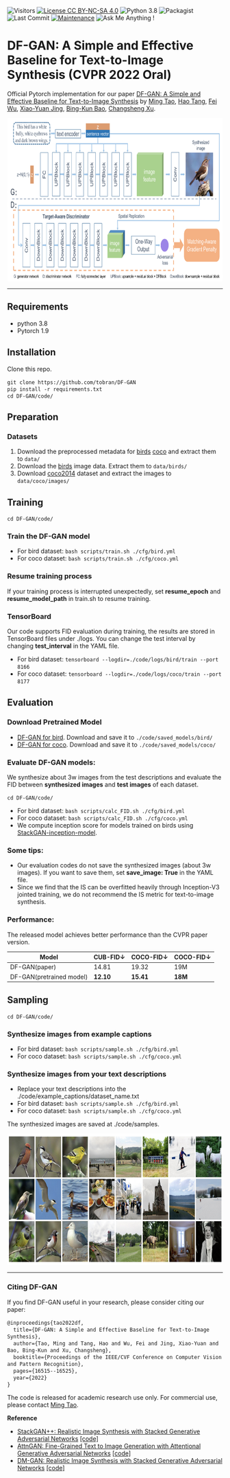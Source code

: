 ![Visitors](https://visitor-badge.glitch.me/badge?page_id=tobran/DF-GAN) 
[![License CC BY-NC-SA 4.0](https://img.shields.io/badge/license-CC4.0-blue.svg)](https://github.com/tobran/DF-GAN/blob/master/LICENSE.md)
![Python 3.8](https://img.shields.io/badge/python-3.8-green.svg)
![Packagist](https://img.shields.io/badge/Pytorch-1.9.0-red.svg)
![Last Commit](https://img.shields.io/github/last-commit/tobran/DF-GAN)
[![Maintenance](https://img.shields.io/badge/Maintained%3F-yes-blue.svg)]((https://github.com/tobran/DF-GAN/graphs/commit-activity))
![Ask Me Anything !](https://img.shields.io/badge/Ask%20me-anything-1abc9c.svg)
# DF-GAN: A Simple and Effective Baseline for Text-to-Image Synthesis (CVPR 2022 Oral)

Official Pytorch implementation for our paper [DF-GAN: A Simple and Effective Baseline for Text-to-Image Synthesis](https://arxiv.org/abs/2008.05865) by [Ming Tao](https://scholar.google.com/citations?user=5GlOlNUAAAAJ=en), [Hao Tang](https://scholar.google.com/citations?user=9zJkeEMAAAAJ&hl=en), [Fei Wu](https://scholar.google.com/citations?user=tgeCjhEAAAAJ&hl=en), [Xiao-Yuan Jing](https://scholar.google.com/citations?hl=en&user=2IInQAgAAAAJ), [Bing-Kun Bao](https://scholar.google.com/citations?user=lDppvmoAAAAJ&hl=en), [Changsheng Xu](https://scholar.google.com/citations?user=hI9NRDkAAAAJ). 

<img src="framework.png" width="804px" height="380px"/>



---
## Requirements
- python 3.8
- Pytorch 1.9
## Installation

Clone this repo.
```
git clone https://github.com/tobran/DF-GAN
pip install -r requirements.txt
cd DF-GAN/code/
```

## Preparation
### Datasets
1. Download the preprocessed metadata for [birds](https://drive.google.com/file/d/1I6ybkR7L64K8hZOraEZDuHh0cCJw5OUj/view?usp=sharing) [coco](https://drive.google.com/file/d/15Fw-gErCEArOFykW3YTnLKpRcPgI_3AB/view?usp=sharing) and extract them to `data/`
2. Download the [birds](http://www.vision.caltech.edu/visipedia/CUB-200-2011.html) image data. Extract them to `data/birds/`
3. Download [coco2014](http://cocodataset.org/#download) dataset and extract the images to `data/coco/images/`


## Training
  ```
  cd DF-GAN/code/
  ```
### Train the DF-GAN model
  - For bird dataset: `bash scripts/train.sh ./cfg/bird.yml`
  - For coco dataset: `bash scripts/train.sh ./cfg/coco.yml`
### Resume training process
If your training process is interrupted unexpectedly, set **resume_epoch** and **resume_model_path** in train.sh to resume training.

### TensorBoard
Our code supports FID evaluation during training, the results are stored in TensorBoard files under ./logs. You can change the test interval by changing **test_interval** in the YAML file.
  - For bird dataset: `tensorboard --logdir=./code/logs/bird/train --port 8166`
  - For coco dataset: `tensorboard --logdir=./code/logs/coco/train --port 8177`

## Evaluation

### Download Pretrained Model
- [DF-GAN for bird](https://drive.google.com/file/d/1rzfcCvGwU8vLCrn5reWxmrAMms6WQGA6/view?usp=sharing). Download and save it to `./code/saved_models/bird/`
- [DF-GAN for coco](https://drive.google.com/file/d/1e_AwWxbClxipEnasfz_QrhmLlv2-Vpyq/view?usp=sharing). Download and save it to `./code/saved_models/coco/`

### Evaluate DF-GAN models:
We synthesize about 3w images from the test descriptions and evaluate the FID between **synthesized images** and **test images** of each dataset.
  ```
  cd DF-GAN/code/
  ```
- For bird dataset: `bash scripts/calc_FID.sh ./cfg/bird.yml`
- For coco dataset: `bash scripts/calc_FID.sh ./cfg/coco.yml`
- We compute inception score for models trained on birds using [StackGAN-inception-model](https://github.com/hanzhanggit/StackGAN-inception-model). 

### Some tips:
- Our evaluation codes do not save the synthesized images (about 3w images). If you want to save them, set **save_image: True** in the YAML file.
- Since we find that the IS can be overfitted heavily through Inception-V3 jointed training, we do not recommend the IS metric for text-to-image synthesis.

### Performance:
The released model achieves better performance than the CVPR paper version.


| Model | CUB-FID↓ | COCO-FID↓ |COCO-FID↓ |
| --- | --- | --- | --- |
| DF-GAN(paper) | 14.81 | 19.32 | 19M |
| DF-GAN(pretrained model) | **12.10** | **15.41** | **18M** |



## Sampling
  ```
  cd DF-GAN/code/
  ```
### Synthesize images from example captions
  - For bird dataset: `bash scripts/sample.sh ./cfg/bird.yml`
  - For coco dataset: `bash scripts/sample.sh ./cfg/coco.yml`
  
### Synthesize images from your text descriptions
  - Replace your text descriptions into the ./code/example_captions/dataset_name.txt
  - For bird dataset: `bash scripts/sample.sh ./cfg/bird.yml`
  - For coco dataset: `bash scripts/sample.sh ./cfg/coco.yml`

The synthesized images are saved at ./code/samples.

<img src="selected_samples.jpg" width="804px" height="306px"/>

---
### Citing DF-GAN

If you find DF-GAN useful in your research, please consider citing our paper:

```
@inproceedings{tao2022df,
  title={DF-GAN: A Simple and Effective Baseline for Text-to-Image Synthesis},
  author={Tao, Ming and Tang, Hao and Wu, Fei and Jing, Xiao-Yuan and Bao, Bing-Kun and Xu, Changsheng},
  booktitle={Proceedings of the IEEE/CVF Conference on Computer Vision and Pattern Recognition},
  pages={16515--16525},
  year={2022}
}
```
The code is released for academic research use only. For commercial use, please contact [Ming Tao](mingtao2000@126.com).

**Reference**

- [StackGAN++: Realistic Image Synthesis with Stacked Generative Adversarial Networks](https://arxiv.org/abs/1710.10916) [[code]](https://github.com/hanzhanggit/StackGAN-v2)
- [AttnGAN: Fine-Grained Text to Image Generation with Attentional Generative Adversarial Networks](https://openaccess.thecvf.com/content_cvpr_2018/papers/Xu_AttnGAN_Fine-Grained_Text_CVPR_2018_paper.pdf) [[code]](https://github.com/taoxugit/AttnGAN)
- [DM-GAN: Realistic Image Synthesis with Stacked Generative Adversarial Networks](https://arxiv.org/abs/1904.01310) [[code]](https://github.com/MinfengZhu/DM-GAN)
